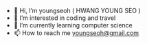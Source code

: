 - 👋 Hi, I’m youngseoh ( HWANG YOUNG SEO )
- 👀 I’m interested in coding and travel
- 🌱 I’m currently learning computer science
- 📫 How to reach me youngseoh@gmail.com

<!---
youngseoh/youngseoh is a ✨ special ✨ repository because its `README.md` (this file) appears on your GitHub profile.
You can click the Preview link to take a look at your changes.
--->
